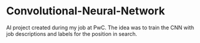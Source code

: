 # Convolutional-Neural-Network
AI project created during my job at PwC. The idea was to train the CNN with job descriptions and labels for the position in search.
